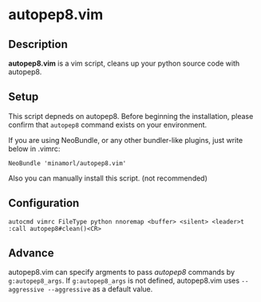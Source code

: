 # autopep8.vim

## Description
**autopep8.vim** is a vim script, cleans up your python source code with autopep8.

## Setup

This script depneds on autopep8. Before beginning the installation, please confirm that `autopep8` command exists on your environment.

If you are using NeoBundle, or any other bundler-like plugins, just write below in .vimrc:
    
    NeoBundle 'minamorl/autopep8.vim'

Also you can manually install this script. (not recommended)

## Configuration
    
    autocmd vimrc FileType python nnoremap <buffer> <silent> <leader>t :call autopep8#clean()<CR>
    
## Advance

autopep8.vim can specify argments to pass *autopep8* commands by `g:autopep8_args`. If `g:autopep8_args` is not defined, autopep8.vim uses `--aggressive --aggressive` as a default value. 
